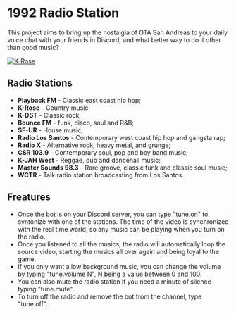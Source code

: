 # 1992 Radio Station

This project aims to bring up the nostalgia of GTA San Andreas to your daily voice chat with your friends in Discord, and what better way to do it other than good music?

[![K-Rose](https://vignette.wikia.nocookie.net/gtafanon/images/5/5e/3BE04CD7-112F-45A4-A94D-73DFC72A4286.png/revision/latest/scale-to-width-down/2000?cb=20190521011122 "K-Rose")](https://vignette.wikia.nocookie.net/gtafanon/images/5/5e/3BE04CD7-112F-45A4-A94D-73DFC72A4286.png/revision/latest/scale-to-width-down/2000?cb=20190521011122 "K-Rose")

## Radio Stations
- **Playback FM** - Classic east coast hip hop;
- **K-Rose** - Country music;
- **K-DST** - Classic rock;
- **Bounce FM** - funk, disco, soul and R&B;
- **SF-UR** - House music;
- **Radio Los Santos** - Contemporary west coast hip hop and gangsta rap;
- **Radio X** - Alternative rock, heavy metal, and grunge;
- **CSR 103.9** - Contemporary soul, pop and boy band music;
- **K-JAH West** - Reggae, dub and dancehall music;
- **Master Sounds 98.3** - Rare groove, classic funk and classic soul music;
- **WCTR** - Talk radio station broadcasting from Los Santos.

## Freatures
- Once the bot is on your Discord server, you can type "tune.on" to syntonize with one of the stations. The time of the video is synchronized with the real time world, so any music can be playing when you turn on the radio.
- Once you listened to all the musics, the radio will automatically loop the source video, starting the musics all over again and being loyal to the game.
- If you only want a low background music, you can change the volume by typing "tune.volume N", N being a value between 0 and 100.
- You can also mute the radio station if you need a minute of silence typing "tune.mute".
- To turn off the radio and remove the bot from the channel, type "tune.off".
